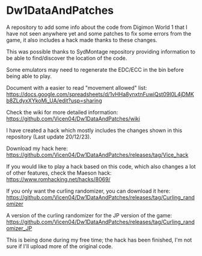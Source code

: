 # Dw1DataAndPatches
A repository to add some info about the code from Digimon World 1 that I have not seen anywhere yet and some patches to fix some errors from the game, it also includes a hack made thanks to these changes.

This was possible thanks to SydMontage repository providing information to be able to find/discover the location of the code.

Some emulators may need to regenerate the EDC/ECC in the bin before being able to play.

Document with a easier to read "movement allowed" list: https://docs.google.com/spreadsheets/d/1vHHa8ynxtnFuwiQst09I0L4jDMKb8ZLdyxXYkoMi_UA/edit?usp=sharing

Check the wiki for more detailed information: https://github.com/Vicen04/Dw1DataAndPatches/wiki 

I have created a hack which mostly includes the changes shown in this repository (Last update 20/12/23).

Download my hack here: https://github.com/Vicen04/Dw1DataAndPatches/releases/tag/Vice_hack


If you would like to play a hack based on this code, which also changes a lot of other features, check the Maeson hack: https://www.romhacking.net/hacks/8069/

If you only want the curling randomizer, you can download it here:
https://github.com/Vicen04/Dw1DataAndPatches/releases/tag/Curling_randomizer

A version of the curling randomizer for the JP version of the game:
https://github.com/Vicen04/Dw1DataAndPatches/releases/tag/Curling_randomizer_JP


This is being done during my free time; the hack has been finished, I'm not sure if I'll upload more of the original code.
